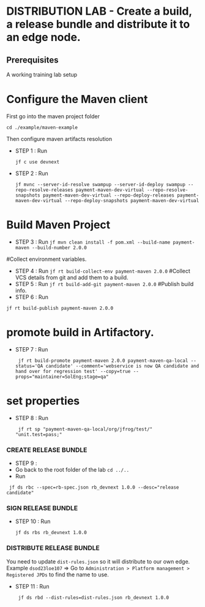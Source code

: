 # DISTRIBUTION LAB  - Create a build, a release bundle and distribute it to an edge node.

## Prerequisites
A working training lab setup

# Configure the  Maven client

First go into the maven project folder

```
cd ./example/maven-example
```
Then configure maven artifacts resolution

- STEP 1 : Run
  ```
  jf c use devnext
  ```

- STEP 2 : Run
  ```
  jf mvnc --server-id-resolve swampup --server-id-deploy swampup --repo-resolve-releases payment-maven-dev-virtual --repo-resolve-snapshots payment-maven-dev-virtual --repo-deploy-releases payment-maven-dev-virtual --repo-deploy-snapshots payment-maven-dev-virtual
  ```

# Build Maven Project
- STEP 3 : Run ```jf mvn clean install -f pom.xml --build-name payment-maven --build-number 2.0.0```

#Collect environment variables.
- STEP 4 : Run ```jf rt build-collect-env payment-maven 2.0.0```
#Collect VCS details from git and add them to a build.
- STEP 5 : Run ```jf rt build-add-git payment-maven 2.0.0```
#Publish build info.
- STEP 6 : Run 
```
jf rt build-publish payment-maven 2.0.0
```
# promote build in Artifactory.
- STEP 7 : Run 
  ```
   jf rt build-promote payment-maven 2.0.0 payment-maven-qa-local --status='QA candidate' --comment='webservice is now QA candidate and hand over for regression test' --copy=true --props="maintainer=SolEng;stage=qa"
  ```
# set properties
- STEP 8 : Run 
  ```
   jf rt sp "payment-maven-qa-local/org/jfrog/test/" "unit.test=pass;"
  ```

### CREATE RELEASE BUNDLE
- STEP 9 :
- Go back to the root folder of the lab `cd ../..`
- Run 
 ```
  jf ds rbc --spec=rb-spec.json rb_devnext 1.0.0 --desc="release candidate"
 ```

### SIGN RELEASE BUNDLE
- STEP 10 : Run 
  ```
  jf ds rbs rb_devnext 1.0.0
  ```

### DISTRIBUTE RELEASE BUNDLE
You need to update ``dist-rules.json`` so it will distribute to our own edge.
Example `dsod23loe107` => Go to `Administration > Platform management > Registered JPDs` to find the name to use.


- STEP 11 : Run 
  ```
   jf ds rbd --dist-rules=dist-rules.json rb_devnext 1.0.0
  ```
